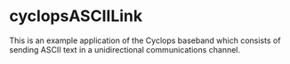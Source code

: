 # cyclopsASCIILink

This is an example application of the Cyclops baseband which consists of sending ASCII text in a unidirectional communications channel.
 

